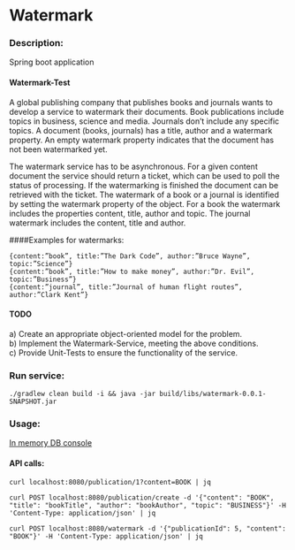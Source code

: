 Watermark
=
### Description:

Spring boot application

#### Watermark-Test

A global publishing company that publishes books and journals wants to develop a service to
watermark their documents. Book publications include topics in business, science and media. Journals
don’t include any specific topics. A document (books, journals) has a title, author and a watermark
property. An empty watermark property indicates that the document has not been watermarked yet.

The watermark service has to be asynchronous. For a given content document the service should
return a ticket, which can be used to poll the status of processing. If the watermarking is finished the
document can be retrieved with the ticket. The watermark of a book or a journal is identified by
setting the watermark property of the object. For a book the watermark includes the properties
content, title, author and topic. The journal watermark includes the content, title and author.

####Examples for watermarks:
```
{content:”book”, title:”The Dark Code”, author:”Bruce Wayne”, topic:”Science”}
{content:”book”, title:”How to make money”, author:”Dr. Evil”, topic:”Business”}
{content:”journal”, title:”Journal of human flight routes”, author:”Clark Kent”}
```

#### TODO
a) Create an appropriate object-oriented model for the problem.<br />
b) Implement the Watermark-Service, meeting the above conditions.<br />
c) Provide Unit-Tests to ensure the functionality of the service.

### Run service:
```
./gradlew clean build -i && java -jar build/libs/watermark-0.0.1-SNAPSHOT.jar
```

### Usage:
[In memory DB console](http://localhost:8080/h2-console)

#### API calls:
```
curl localhost:8080/publication/1?content=BOOK | jq
```
```
curl POST localhost:8080/publication/create -d '{"content": "BOOK", "title": "bookTitle", "author": "bookAuthor", "topic": "BUSINESS"}' -H 'Content-Type: application/json' | jq
```
```
curl POST localhost:8080/watermark -d '{"publicationId": 5, "content": "BOOK"}' -H 'Content-Type: application/json' | jq
```
